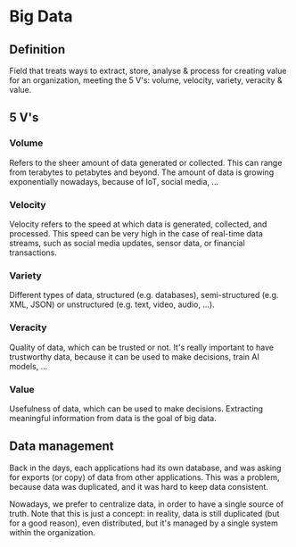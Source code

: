 # Big Data

## Definition

Field that treats ways to extract, store, analyse & process for creating value
for an organization, meeting the 5 V's: volume, velocity, variety, veracity &
value.

## 5 V's

### Volume

Refers to the sheer amount of data generated or collected. This can range from
terabytes to petabytes and beyond. The amount of data is growing exponentially
nowadays, because of IoT, social media, ...

### Velocity

Velocity refers to the speed at which data is generated, collected, and
processed. This speed can be very high in the case of real-time data streams,
such as social media updates, sensor data, or financial transactions.

### Variety

Different types of data, structured (e.g. databases), semi-structured (e.g.
XML, JSON) or unstructured (e.g. text, video, audio, ...).

### Veracity

Quality of data, which can be trusted or not. It's really important to have
trustworthy data, because it can be used to make decisions, train AI models, ...

### Value

Usefulness of data, which can be used to make decisions. Extracting meaningful
information from data is the goal of big data.

## Data management

Back in the days, each applications had its own database, and was asking for
exports (or copy) of data from other applications. This was a problem, because
data was duplicated, and it was hard to keep data consistent.

Nowadays, we prefer to centralize data, in order to have a single source of
truth. Note that this is just a concept: in reality, data is still duplicated
(but for a good reason), even distributed, but it's managed by a single system
within the organization.

